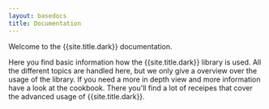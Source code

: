 ```yaml
---
layout: basedocs
title: Documentation
---
```

Welcome to the {{site.title.dark}} documentation. 

Here you find basic information how the {{site.title.dark}} library is used. All the different 
topics are handled here, but we only give a overview over the usage of the library. If you need
a more in depth view and more information have a look at the cookbook. There you'll find a lot of
receipes that cover the advanced usage of {{site.title.dark}}. 